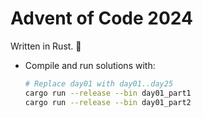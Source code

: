 # Advent of Code 2024

Written in Rust. 🦀

* Compile and run solutions with:
	```bash
	# Replace day01 with day01..day25
	cargo run --release --bin day01_part1
	cargo run --release --bin day01_part2
	```

